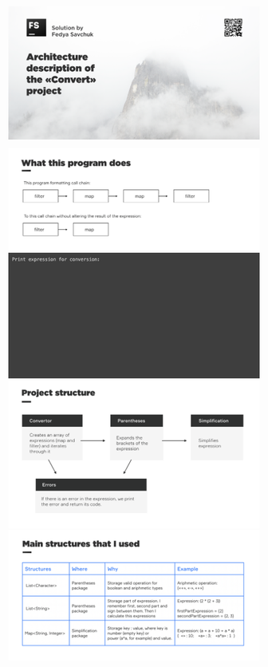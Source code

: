 ![Intro](https://github.com/FedyaSavchuk/convert/blob/master/photo/Intro.png)

![ProgramWork](https://github.com/FedyaSavchuk/convert/blob/master/photo/ProgramWork.png)
![](https://github.com/FedyaSavchuk/convert/blob/master/photo/gifForConvertProject.gif)
![ProjectStructure](https://github.com/FedyaSavchuk/convert/blob/master/photo/ProjectStructure.png)
![WhatUsed](https://github.com/FedyaSavchuk/convert/blob/master/photo/WhatUsed.png)
